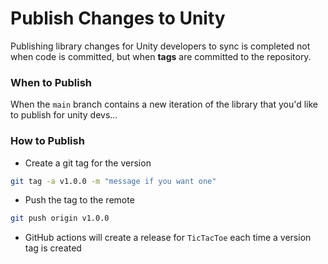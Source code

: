 # Publish Changes to Unity

Publishing library changes for Unity developers to sync is completed not when code is committed, but when **tags** are committed to the repository.


### When to Publish

When the `main` branch contains a new iteration of the library that you'd like to publish for unity devs...


### How to Publish
- Create a git tag for the version
```bash
git tag -a v1.0.0 -m "message if you want one"
```
- Push the tag to the remote
```bash
git push origin v1.0.0
```

- GitHub actions will create a release for `TicTacToe` each time a version tag is created